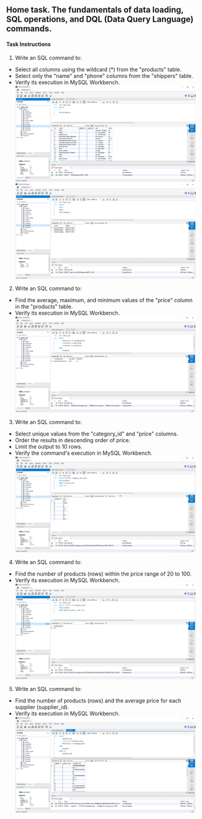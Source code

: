 ## Home task. The fundamentals of data loading, SQL operations, and DQL (Data Query Language) commands.

#### Task Instructions

1. Write an SQL command to:

- Select all columns using the wildcard (\*) from the "products" table.
- Select only the "name" and "phone" columns from the "shippers" table.
- Verify its execution in MySQL Workbench.
  ![Preview](./images/Task1_point1.png)
  ![Preview](./images/Task1_point2.png)

2. Write an SQL command to:

- Find the average, maximum, and minimum values of the "price" column in the "products" table.
- Verify its execution in MySQL Workbench.
  ![Preview](./images/Task2.png)

3. Write an SQL command to:

- Select unique values from the "category_id" and "price" columns.
- Order the results in descending order of price.
- Limit the output to 10 rows.
- Verify the command's execution in MySQL Workbench.
  ![Preview](./images/Task3.png)

4. Write an SQL command to:

- Find the number of products (rows) within the price range of 20 to 100.
- Verify its execution in MySQL Workbench.
  ![Preview](./images/Task4.png)

5. Write an SQL command to:

- Find the number of products (rows) and the average price for each supplier (supplier_id).
- Verify its execution in MySQL Workbench.
  ![Preview](./images/Task5.png)
